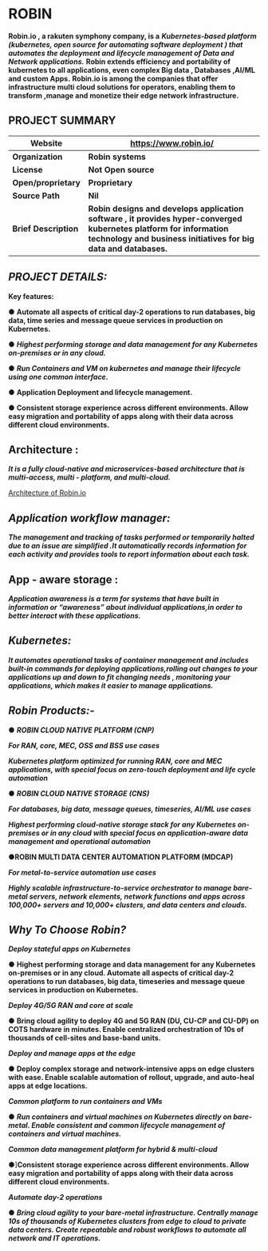 ﻿# ROBIN

**Robin.io , a rakuten symphony company, is a** ***Kubernetes-based platform (kubernetes, open source for automating software deployment ) that automates the deployment and lifecycle management of Data and Network applications.***
**Robin extends efficiency and portability of kubernetes to all applications, even complex Big data , Databases ,AI/ML and custom Apps.**
**Robin.io is among the companies that offer infrastructure multi cloud solutions for operators, enabling them to transform ,manage and monetize their edge network infrastructure.**



## PROJECT SUMMARY


|Website | **https://www.robin.io/** |
|--|--|
| **Organization**  | **Robin systems** |
|  **License**|  **Not Open source**|
|**Open/proprietary**  | **Proprietary** |
|**Source Path**   | **Nil**  |
| **Brief Description**  |**Robin designs and develops application software , it provides hyper-converged kubernetes platform for information technology and business initiatives for big data and databases.** |



## **_PROJECT DETAILS:_**

**Key features:**

● **Automate all aspects of critical day-2 operations to run databases, big data, time series and message queue services in production on Kubernetes.**

● **_Highest performing storage and data management for any Kubernetes on-premises or in any cloud._**


● **_Run Containers and VM on kubernetes and manage their lifecycle using one  common interface._**

● **Application Deployment and lifecycle management.**

● **Consistent storage experience across different environments. Allow easy migration and portability of apps along with their data across different cloud environments.**


## **Architecture :**

**_It is a fully cloud-native and microservices-based architecture that is multi-access, multi - platform, and multi-cloud._**



[Architecture of  Robin.io ](https://www.google.com/imgres?imgurl=https://docs.robin.io/platform/latest/_images/robin_platform_breakdown.png&imgrefurl=https://docs.robin.io/platform/latest/overview.html&tbnid=8tgxvYHalnfVyM&vet=12ahUKEwiOxdu3u6P9AhWdg2MGHczFAvcQMygAegQIARAl..i&docid=v8wfrMiOFuh_BM&w=1880&h=949&q=architecture%20of%20robin.io&ved=2ahUKEwiOxdu3u6P9AhWdg2MGHczFAvcQMygAegQIARAl)



## **_Application workflow manager:_**

**_The management and tracking of tasks performed or temporarily halted due to an issue are simplified .It automatically records information for each activity and provides tools to report information about each task._**



## App - aware storage :

**_Application awareness is a term for systems that have built in information or “awareness” about individual applications,in order to better interact with these applications._**



## *_Kubernetes:_*

**_It automates operational tasks of container management and includes built-in commands for deploying applications,rolling out changes to your applications up and down to fit changing needs , monitoring your applications, which makes it easier to manage applications._**



## **_Robin Products:-_**

● **_ROBIN CLOUD NATIVE PLATFORM (CNP)_**

**_For RAN, core, MEC, OSS and BSS use cases_**

**_Kubernetes platform optimized for running RAN, core and MEC applications, with special focus on zero-touch deployment and life cycle  automation_**

●  **_ROBIN CLOUD NATIVE STORAGE (CNS)_**

**_For databases, big data, message queues, timeseries, AI/ML use cases_**

**_Highest performing cloud-native storage stack for any Kubernetes  on-premises or in any cloud with special focus on application-aware data management and operational automation_**

●**ROBIN MULTI DATA CENTER AUTOMATION PLATFORM (MDCAP)**

**_For metal-to-service automation use cases_**

**_Highly scalable infrastructure-to-service orchestrator to manage bare-metal servers, network elements, network functions and apps across 100,000+ servers and 10,000+ clusters, and data centers and clouds._**



## **_Why To Choose Robin?_**

***_Deploy stateful apps on Kubernetes_***

● **Highest performing storage and data management for any Kubernetes on-premises or in any cloud. Automate all aspects of critical day-2 operations to run databases, big data, timeseries and message queue services in production on Kubernetes.**

***_Deploy 4G/5G RAN and core at scale_***

● **Bring cloud agility to deploy 4G and 5G RAN (DU, CU-CP and CU-DP) on COTS hardware in minutes. Enable centralized orchestration of 10s of thousands of cell-sites and base-band units.**

**_Deploy and manage apps at the edge_**

● **Deploy complex storage and network-intensive apps on edge clusters with ease. Enable scalable automation of rollout, upgrade, and auto-heal apps at edge locations.**

**_Common platform to run containers and VMs_**

●  **_Run containers and virtual machines on Kubernetes directly on bare-metal. Enable consistent and common lifecycle management of containers and virtual machines._**




**_Common data management platform for hybrid & multi-cloud_**

●]**Consistent storage experience across different environments. Allow easy migration and portability of apps along with their data across different cloud environments.**

**_Automate day-2 operations_**

● **_Bring cloud agility to your bare-metal infrastructure. Centrally manage 10s of thousands of Kubernetes clusters from edge to cloud to private data centers. Create repeatable and robust workflows to automate all network and IT operations._**
